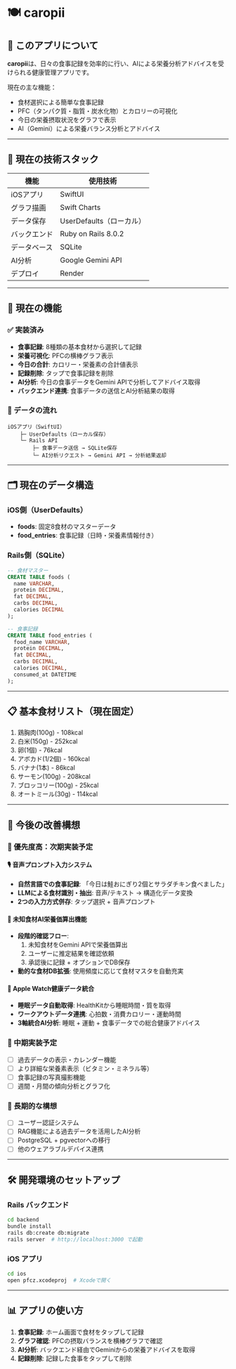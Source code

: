 # 🍽️ caropii

## 📌 このアプリについて

**caropii**は、日々の食事記録を効率的に行い、AIによる栄養分析アドバイスを受けられる健康管理アプリです。

現在の主な機能：
- 食材選択による簡単な食事記録
- PFC（タンパク質・脂質・炭水化物）とカロリーの可視化
- 今日の栄養摂取状況をグラフで表示
- AI（Gemini）による栄養バランス分析とアドバイス

---

## 🧩 現在の技術スタック

| 機能           | 使用技術                  |
|----------------|---------------------------|
| iOSアプリ      | SwiftUI                   |
| グラフ描画     | Swift Charts              |
| データ保存     | UserDefaults（ローカル）   |
| バックエンド   | Ruby on Rails 8.0.2      |
| データベース   | SQLite                    |
| AI分析         | Google Gemini API         |
| デプロイ       | Render                    |

---

## 📱 現在の機能

### ✅ 実装済み
- **食事記録**: 8種類の基本食材から選択して記録
- **栄養可視化**: PFCの横棒グラフ表示
- **今日の合計**: カロリー・栄養素の合計値表示
- **記録削除**: タップで食事記録を削除
- **AI分析**: 今日の食事データをGemini APIで分析してアドバイス取得
- **バックエンド連携**: 食事データの送信とAI分析結果の取得

### 🔄 データの流れ

```
iOSアプリ（SwiftUI）
    ├─ UserDefaults（ローカル保存）
    └─ Rails API 
        ├─ 食事データ送信 → SQLite保存
        └─ AI分析リクエスト → Gemini API → 分析結果返却
```

---

## 🗂️ 現在のデータ構造

### iOS側（UserDefaults）
- **foods**: 固定8食材のマスターデータ
- **food_entries**: 食事記録（日時・栄養素情報付き）

### Rails側（SQLite）
```sql
-- 食材マスター
CREATE TABLE foods (
  name VARCHAR,
  protein DECIMAL,
  fat DECIMAL, 
  carbs DECIMAL,
  calories DECIMAL
);

-- 食事記録
CREATE TABLE food_entries (
  food_name VARCHAR,
  protein DECIMAL,
  fat DECIMAL,
  carbs DECIMAL, 
  calories DECIMAL,
  consumed_at DATETIME
);
```

---

## 📋 基本食材リスト（現在固定）

1. 鶏胸肉(100g) - 108kcal
2. 白米(150g) - 252kcal  
3. 卵(1個) - 76kcal
4. アボカド(1/2個) - 160kcal
5. バナナ(1本) - 86kcal
6. サーモン(100g) - 208kcal
7. ブロッコリー(100g) - 25kcal
8. オートミール(30g) - 114kcal

---

## 🔮 今後の改善構想

### 🎯 優先度高：次期実装予定

#### 🎙️ 音声プロンプト入力システム
- **自然言語での食事記録**: 「今日は鮭おにぎり2個とサラダチキン食べました」
- **LLMによる食材識別・抽出**: 音声/テキスト → 構造化データ変換
- **2つの入力方式併存**: タップ選択 + 音声プロンプト

#### 🤖 未知食材AI栄養価算出機能
- **段階的確認フロー**:
  1. 未知食材をGemini APIで栄養価算出
  2. ユーザーに推定結果を確認依頼
  3. 承認後に記録 + オプションでDB保存
- **動的な食材DB拡張**: 使用頻度に応じて食材マスタを自動充実

#### 🍎 Apple Watch健康データ統合
- **睡眠データ自動取得**: HealthKitから睡眠時間・質を取得
- **ワークアウトデータ連携**: 心拍数・消費カロリー・運動時間
- **3軸統合AI分析**: 睡眠 + 運動 + 食事データでの総合健康アドバイス

### 🚧 中期実装予定
- [ ] 過去データの表示・カレンダー機能
- [ ] より詳細な栄養素表示（ビタミン・ミネラル等）
- [ ] 食事記録の写真撮影機能
- [ ] 週間・月間の傾向分析とグラフ化

### 🌟 長期的な構想
- [ ] ユーザー認証システム
- [ ] RAG機能による過去データを活用したAI分析
- [ ] PostgreSQL + pgvectorへの移行
- [ ] 他のウェアラブルデバイス連携

---

## 🛠 開発環境のセットアップ

### Rails バックエンド
```bash
cd backend
bundle install
rails db:create db:migrate
rails server  # http://localhost:3000 で起動
```

### iOS アプリ  
```bash
cd ios
open pfcz.xcodeproj  # Xcodeで開く
```

---

## 📊 アプリの使い方

1. **食事記録**: ホーム画面で食材をタップして記録
2. **グラフ確認**: PFCの摂取バランスを横棒グラフで確認
3. **AI分析**: バックエンド経由でGeminiからの栄養アドバイスを取得
4. **記録削除**: 記録した食事をタップして削除

